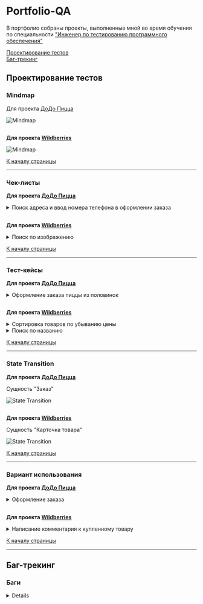 # <a name="up" />Portfolio-QA

В портфолио собраны проекты, выполненные мной во время обучения по специальности ["Инженер по тестированию программного обеспечения"](https://software-testing.ru/edu/3-online/331-qa-engineer#%D0%BF%D0%BE%D0%B4%D1%80%D0%BE%D0%B1%D0%BD%D0%B0%D1%8F-%D0%BF%D1%80%D0%BE%D0%B3%D1%80%D0%B0%D0%BC%D0%BC%D0%B0)

[Проектирование тестов](#1)<br>
[Баг-трекинг](#2)<br>





## <a name="1" />Проектирование тестов
  
### Mindmap
  
Для проекта [ДоДо Пицца](https://dodopizza.ru/)

![Mindmap](https://i.ibb.co/cK07nWTw/1.png)

##

**Для проекта [Wildberries](https://www.wildberries.ru/)**

![Mindmap](https://i.ibb.co/sph0LH8V/1.png)

[К началу страницы](#up)

-----

### Чек-листы

**Для проекта [ДоДо Пицца](https://dodopizza.ru/)**

<details> <summary>Поиск адреса и ввод номера телефона в оформлении заказа</summary>

| № | Проверка | Пример | Ожидаемый результат
|-|---|---|---|
*Адрес в поле поиска*
| 1 | Город улица дом | Иваново Ленина 22 | Адрес найден |
| 2 |	С измененным порядком составляющих |	22 Ленина Иваново |	Адрес найден |
| 3 |	Через пробел |	Ленина 22 |	Подсказка адресов в которых есть "Ленина, 22" |
| 4 |	Через запятую |	Ленина, 22 |	Подсказка адресов в которых есть "Ленина, 22" |
| 5 |	Через точку |	Ленина. 22 |	Подсказка адресов в которых есть "Ленина, 22" |
| 6 |	Слитно | Ленина22 |	Подсказка адресов в которых есть "Ленина, 22" |
| 7 |	Верхний регистр |	ЛЕНИНА | Подсказка адресов в которых есть "Ленина" |
| 8 |	Нижний регистр | ленина |	Подсказка адресов в которых есть "Ленина" |
| 9 |	Смешанный регистр |	ЛеНиНа | Подсказка адресов в которых есть "Ленина" |
| 10 | С ошибкой |	Ленена |	Подсказка адресов в которых есть "Ленина" |
| 11 | Город | Москва |	Подсказка с адресами в данном городе |
| 12 | Улица | Ленина |	Подсказка адресов в которых есть "Ленина" |
| 13 | На английской раскладке | Vjcrdf |	Подсказка с адресами в данном городе (Москва) |
| 14 | Адрес пиццерии "ДОДО" | ДоДо |	Подсказка с адресами пиццерии "ДОДО" |
| 15 | Район |	Ленинский |	Нет результатов по району. Есть подсказки содержащие в адресе "Ленинский" |
| 16 | Номер дома (пограничное значение) | 7 |	Нет результатов по номеру дома. Нет подсказок по номеру дома |
| 17 | При написании цифр буквами |	Двадцати шести бакинских комиссаров |	Ошибка “Не нашли такой адрес, попробуйте ещё раз” |
| 18 | Разговорный | Питер | Подсказки с городом “Санкт-Петербург” |
| 19 | На английском языке | Saratov | Нужный город не найден |
| 20 | Станция метро | ВДНХ |	Ошибка «Не нашли такой адрес, попробуйте ещё раз» |
| 21 | Вне зоны доставки | посёлок Ключи, Красноармейская улица, 2 | Ошибка «Адрес не входит в зону доставки» |
| 22 | Текстом без адреса |	Привезите мне пиццу |	Ошибка «Не нашли такой адрес, попробуйте ещё раз» |
| 23 | Пустое поле (логическая граница) |	 | Нет подсказок. Сохранение адреса недоступно |
| 24 | 999 999 символов (технологическая граница) |	 | Система не распознает запрос |
*Адрес по метке на карте*
| 25 | В зоне доставки на строении с номером |  | Адрес найден |
| 26 | В зоне доставки рядом со строениями с номерами |  | Определяется ближайший адрес |
| 27 | В зоне доставки без строений с номерами |  | Ошибка "Не удалось определить Ваше местоположение" |
| 28 | Без метки (логическая граница) |  | Ошибка "Не удалось определить Ваше местоположение" |
| 29 | Вне зоны доставки в пределах населенных пунктов |  | Ошибка "Не удалось определить Ваше местоположение" |
| 30 | Вне зоны доставки на границе карты (технологическая граница) |  | Ошибка "Не удалось определить Ваше местоположение" |
*Номер телефона*
| 31 | Мобильный: 10 цифр после 7 (произвольная граница) | 78007255725 | На номер отправлен код подтверждения |
| 32 | Домашний с кодом города | 4932351155 | На номер отправлен код подтверждения |
| 33 | Домашний без кода города | 351155 | Выслать код подтверждения недоступно |
| 34 | Несуществующий номер | 71111111111 | Выслать код подтверждения недоступно |
| 35 | Все 0 после 7 | 70000000000 | Выслать код подтверждения недоступно |
| 36 | Пустое поле (логическая граница) |  | Выслать код подтверждения недоступно |
| 37 | 1 цифра (логическая граница) | 7 | Выслать код подтверждения недоступно |
| 38 | 9 цифр после 7 (пограничное значение) | 7929085040 | Выслать код подтверждения недоступно |
| 39 | 11 цифр после 7 (пограничное значение) | 792908504001 | Выслать код подтверждения недоступно |
| 40 | Вставка 999 цифр (технологическая граница) |  | Обрезается до первых 10 |
| 41 | Вставка 999 цифр и букв (технологическая граница) |  | Обрезается до первых 10 цифр |
| 42 | Буквами | АБВ | Ввод букв недоступен |

</details>

##

**Для проекта [Wildberries](https://www.wildberries.ru/)**

<details> <summary>Поиск по изображению</summary>

| № | Проверка | Ожидаемый результат
|-|---|---|
*Расширения*
| 1 | JPG | Успешная загрузка файла |
| 2 | JPEG | Успешная загрузка файла |
| 3 | PNG | Успешная загрузка файла |
| 4 | GIF | Успешная загрузка файла |
| 5 | BMP | Успешная загрузка файла |
| 6 | PDF | Ошибка загрузки изображения, отображается ошибка с требованием к изображению “поддерживаются только следующие расширения файлов: JPG, JPEG, PNG, BMP, GIF” |
| 7 | TXT | Ошибка загрузки изображения, отображается ошибка с требованием к изображению “поддерживаются только следующие расширения файлов: JPG, JPEG, PNG, BMP, GIF” |
| 8 | TXT переименованный в JPG | Ошибка загрузки изображения, отображается ошибка с требованием к изображению “поддерживаются только следующие расширения файлов: JPG, JPEG, PNG, BMP, GIF” |
| 9 | JPG переименованный в TXT | Ошибка загрузки изображения, отображается ошибка с требованием к изображению “поддерживаются только следующие расширения файлов: JPG, JPEG, PNG, BMP, GIF” |
*Вес файла*
| 10 | 49,9 Мб (пограничное значение снизу) | Успешная загрузка файла |
| 11 | 50 Мб (произвольная граница) | Успешная загрузка файла |
| 12 | 50,1 Мб (пограничное значение сверху) | Ошибка загрузки изображения, отображается ошибка с требованием к изображению “вес фотографии не превышает 50 Мб” |
| 13 | 0 Кб (логическая граница) | Ошибка загрузки изображения, отображается ошибка с требованием к изображению “вес фотографии не превышает 50 Мб” |
| 14 | 1 Кб (логическая граница) | Успешная загрузка файла |
| 15 | 5 Гб (технологическая граница) | Ошибка загрузки изображения, отображается ошибка с требованием к изображению “вес фотографии не превышает 50 Мб” |
*Ширина и высота изображения*
| 16 | Ширина 250, высота 250 (внутри диапозона) | Успешная загрузка файла |
| 17 | Ширина 75, высота 75 (произвольная граница) | Успешная загрузка файла |
| 18 | Ширина 75, высота 76 (пограничное значение по высоте сверху) | Успешная загрузка файла |
| 19 | Ширина 76, высота 75 (пограничное значение по ширине сверху) | Успешная загрузка файла |
| 20 | Ширина 75, высота 200 (внутри диапазона по высоте) | Успешная загрузка файла |
| 21 | Ширина 200, высота 75 (внутри диапазона по ширине) | Успешная загрузка файла |
| 22 | Ширина 74, высота 75 (пограничное значение по ширине снизу) | Ошибка загрузки изображения, отображается ошибка с требованием к изображению “ширина и высота фотографии не меньше 75 пикселей” |
| 23 | Ширина 75, высота 74 (пограничное значение по высоте снизу) | Ошибка загрузки изображения, отображается ошибка с требованием к изображению “ширина и высота фотографии не меньше 75 пикселей” |
| 24 | Ширина 1, высота 1 (логическая граница) | Ошибка загрузки изображения, отображается ошибка с требованием к изображению “ширина и высота фотографии не меньше 75 пикселей” |
| 25 | Ширина 75, высота 100 000 (технологическая граница по высоте) | Ошибка загрузки изображения, отображается ошибка с требованием к изображению “ширина и высота фотографии не меньше 75 пикселей” |
| 26 | Ширина 100 000, высота 75 (технологическая граница по ширине) | Ошибка загрузки изображения, отображается ошибка с требованием к изображению “ширина и высота фотографии не меньше 75 пикселей” |
*Релевантность поиска по фото*
| 27 | Изображение с черной мужской курткой | Поиск выдает варианты черных мужских курток |
| 28 | Изображение с героем из мультфильма Disney | Поиск выдает варианты товаров с изображением героя |
| 29 | Изображение с космосом | Поиск выдает варианты товаров у которых изображение товара содержит изображение космоса |
| 30 | Фото лица девушки | Поиск выдает варианты товаров у которых изображение товара содержит изображение лица девушки |
| 31 | Изображение с текстом “куртка” на белом фоне | Поиск выдает варианты товаров у которых изображение товара содержит надписи на белом фоне |
| 32 | Все пиксели одного цвета (черного) | Поиск выдает варианты товаров у которых изображение товара подходит по цвету изображения |
*Название файла*
| 33 | Слово кириллицей (куртка) | Успешная загрузка файла |
| 34 | Цифрами (“1”) – (логическая граница) | Успешная загрузка файла |
| 35 | Слово латиницей (“coat”) | Успешная загрузка файла |
| 36 | Набором букв на латинице (“qwerty”) | Успешная загрузка файла |
| 37 | Набором букв на кириллице (“йцукен”) | Успешная загрузка файла |
| 38 | С точкой (”.”) | Успешная загрузка файла |
| 39 | С пробелом (” “) | Успешная загрузка файла |
| 40 | Без текста (”.jpg”) – (логическая граница) | Успешная загрузка файла |
| 41 | Спецсимволы (”@”) | Успешная загрузка файла |
| 42 | Максимальное количество символов для Windows (255) – (технологическая граница) | Успешная загрузка файла |
*Влияние названия на результат поиска*
| 43 | На фото черная мужская куртка, название “белая женская куртка” | Нет влияния. Поиск выдает варианты товаров, релевантные загруженному изображению |

</details>

[К началу страницы](#up)

-----

### Тест-кейсы

**Для проекта [ДоДо Пицца](https://dodopizza.ru/)**

<details>
<summary>Оформление заказа пиццы из половинок</summary>
  
| № | Описание шага | 
|-|---|
*Влияние названия на результат поиска*
| 1 | Создан пользователь ( +7 999 999 99 99) |
| 2 | К номеру ( +7 999 999 99 99) есть доступ |
| 3 | В корзине 0 товаров |
| 4 | Есть доступ к БД (Логин / пароль :  Admin / 987654) |
| 5 | Присваиваемый номер заказа всегда уникальный |
*Шаги* 
| 1 | Открыть главную страницу [ДоДо Пицца](https://dodopizza.ru/) |
| 2 | Нажать кнопку «Войти» |
| 3 | Авторизоваться по номеру ( +7 999 999 99 99) и высланному на номер персональному коду |
| 4 | Перейти в категорию «Пиццы» |
| 5 | Найти продукцию «Пицца из половинок» и нажать кнопку «Собрать» |
| 6 | Выбрать первую половинку, например «Креветки со сладким чили» |
| 7 | Выбрать вторую половинку, например «Ветчина и сыр» |
| 8 | Нажать кнопку «В корзину» |
| 9 | Нажать кнопку «Корзина» |
| 10 | Нажать кнопку «К оформлению заказа» |
| 11 | В поле «имя» указать имя (например “Павел”) |
| 12 | В поле «адрес» указать способ доставки (например самовывоз с адресом пиццерии из предлагаемого списка) |
| 13 | Выбрать способ оплаты (например наличными) |
| 14 | Нажать кнопку «Оформить заказ» |

#### ***Ожидаемый результат***
В базе данных в таблице “create_order” есть новая запись о созданном заказе. На странице оформления заказа есть информация:
- Адрес пиццерии, выбранный в шаге 12;
- Способ оплаты, выбранный в шаге 13;
- Состав заказа: пицца из половинок, указанные в шагах 6 и 7;
- Номер заказа.

</details>

##

**Для проекта [Wildberries](https://www.wildberries.ru/)**

<details>
<summary>Сортировка товаров по убыванию цены</summary>

| № | Описание шага | 
|-|---|
*Предварительные условия*
| 1 | Войти в систему [Wildberries](https://www.wildberries.ru/) как администратор (admin / qwerty) |
| 2 | Создать товары в системе (см. ТК «Создание товара») одной категории (например «шахматы» с ценами: 15 000 руб., 20 000 руб., 30 000 руб. от продавца с рейтингом 4,9 и еще два товара: один с ценой 20 000 руб. от того же продавца, что и первый с ценой 20 000 руб. и один с ценой 20 000 руб., но от другого продавца с рейтингом 5.0) |
| 3 | К третьему товару применить скидку 40 % (цена без скидки 30000, со скидкой 18000) |
| 4 | Товары с одной ценой сортируются между собой исходя от оценки продавца (от большей к меньшей). Если оценки идентичные, то сортировка происходит исходя от времени создания в системе карточки товара (от новых к старым). Время создания учитывается в БД в миллисекундах, таким образом не может быть более 1 товара, созданного в идентичное время. Товары с одной ценой от одного продавца, также сортируются по времени создания карточки. |
*Шаги*
| 1 | Открыть главную страницу сайта [Wildberries](https://www.wildberries.ru/) |
| 2 | В поле поиска ввести название товара, пример «шахматы» |
| 3 | Навести курсор на иконку «По популярности» и выбрать «По убыванию цены» |

#### ***Ожидаемый результат***
Найденные товары «шахматы» отображаются в порядке убывания, от максимальной цены к минимальной с учетом скидки, при этом товары с одинаковой ценой отображаются, учитывая рейтинг продавца и время создания карточки:
- С ценой 20000 (от продавца с рейтингом 5.0);
- С ценой 20000 (от продавца с рейтингом 4.9, карточка которого создана последней транзакцией);
- С ценой 20000 (от продавца с рейтингом 4.9, карточка которого создана более ранней транзакцией);
- С ценой 18000;
- С ценой 15000.

</details>

<details>
<summary>Поиск по названию</summary>

| № | Описание шага | Ожидаемый результат |
|-|---|---|
*Предварительные условия*
| 1 | Войти в систему [Wildberries](https://www.wildberries.ru/) как администратор (admin / qwerty) | Успешная авторизация в системе с правами администратора |
| 2 | Создать товары в системе (см. ТК «Создание товара»), например, «iphone» и «шахматы» | Создана карточка товара с названием «iphone» |
*Шаги*
| 1 | Зайти на главную страницу [Wildberries](https://www.wildberries.ru/) | Открыта главная страница сайта |
| 2 | В поле поиска ввести «iphone» | В результатах выдачи есть карточка товара с названием «iphone» созданная в шаге 2. Карточки товара «шахматы» в результатах выдачи нет |

</details>

[К началу страницы](#up)

-----

### State Transition

**Для проекта [ДоДо Пицца](https://dodopizza.ru/)**

Сущность "Заказ"

![State Transition](https://i.ibb.co/fzVMFbQS/8.png)

##

**Для проекта [Wildberries](https://www.wildberries.ru/)**

Сущность "Карточка товара"

![State Transition](https://i.ibb.co/TD47TsyF/9.png)

[К началу страницы](#up)

-----

### Вариант использования

**Для проекта [ДоДо Пицца](https://dodopizza.ru/)**

<details>
<summary>Оформление заказа</summary>

**Легенда:**

**П** – пользователь

**С** – система

**Сценарий использования:**

1. **П** заходит на сайт [ДоДо Пицца](https://dodopizza.ru/) и авторизуется

2. **С** выдает информацию о всех доступных товарах

3. **П** выбирает категорию товара

4. **С** выдает информацию о выбранной категории товаров

5. **П** выбирает товар из категории

6. **С** запрашивает выбор характеристик товара

7. **П** выбирает характеристики товара

8. **С** сохраняет характеристики

9. **П** инициирует добавление товара в корзину

10. **С** сохраняет товар в корзине

11. **П** инициирует переход в корзину

12. **С** отображает сохраненный товар в корзине с возможностью оформления заказа

13. **П** инициирует оформление заказа

14. **С** запрашивает выбор параметров, связанных с оформлением заказа

15. **П** выбирает параметры оформления заказа

16. **С** сохраняет параметры оформления заказа

17. **П** подтверждает оформление заказа с выбранными параметрами

18. **С** создает запрос на оформление заказа в БД и отображает статус заказа

   **Завершение сценария.**

 

**Альтернативный вариант:**

1а. **П** не авторизуется → **С** запрашивает выбор города → **П** указывает город → **Переход к пункту 2**

 

12а. **С** выдает сообщение о невозможности оформить заказ из-за отсутствия товара или его составляющих → **Завершение сценария**.

 

15а. **П** не выбирает ОБЯЗАТЕЛЬНЫЕ параметры оформления заказа → **Переход к пункту 17** →

**С** выдает сообщение о необходимости заполнения обязательных полей → **Переход к пункту 15**

 

 15б.  **П** не выбирает ОБЯЗАТЕЛЬНЫЕ параметры оформления заказа → **Переход к пункту 17** →

**С** выдает сообщение о необходимости заполнения обязательных полей → **Завершение сценария**

 

**Параметры:**

1. Выбрать товар можно из доступного меню на главной странице или через категорию.

2. Характеристиками товара (п. 6-7) являются: размер продукта и ингредиенты

3. Параметрами оформления заказа (п. 14-15) являются: способ и адрес доставки, способ оплаты

</details>

##

**Для проекта [Wildberries](https://www.wildberries.ru/)**

<details>
<summary>Написание комментария к купленному товару</summary>

**Легенда:**
**П** – пользователь
**С** – система

Сценарий:
1.	**П** авторизируется на WB
2.	**С** открывает онлайн-магазин
3.	**П** открывает свой список покупок
4.	**С** отображает купленные П товары
5.	**П** выбирает нужный товар
6.	**С** открывает карточку данного товара
7.	**П** инициирует опцию написания комментария
8.	**С** открывает интерфейс для написания комментария
9.	**П** пишет текст комментария
10.	**С** отображает написанное
11.	**П** загружает фото допустимого формата
12.	**С** отображает загруженные фото
13.	**П** отправляет комментарий
14.	**С** сохраняет текст и фото в БД, закрывает интерфейс написания комментария, текст отображается в списке комментариев вместе с подгруженными фото

**Завершение сценария**

**Альтернативный вариант:**
11а. **П** не загружает фото → **С** отображает написанное → **Переход к пункту 13** → **Переход к пункту 14** (без фото)  
11б. **П** загружает фото недопустимого формата → **С** не загружает фото → **Переход к пункту 13** → **Переход к пункту 14** (без фото)

**Параметры:**
Допустимый формат фото – JPEG, PNG

</details>

[К началу страницы](#up)

-----

## <a name="2" />Баг-трекинг

### Баги

<details>
<summary>Переход в отзывы товара 18+ без подтверждения возраста</summary>

**Шаги**

Перейти на карточку любого товара 18+ (пример https://www.wildberries.ru/catalog/170394739/detail.aspx) и закрыть окно с подтверждением возраста (если контент изначально доступен, то очистить cookie-файлы и обновить страницу)
Кликнуть по кнопке "Смотреть все отзывы" (см. скриншот "Отзывы")

**Результат**

Происходит переход на страницу с отзывами. Всплывающее окно с подтверждением возраста можно закрыть оставаясь на текущей странице (см. скриншоты "С окном" и "Без окна")

**Ожидаемый результат**

Всплывающее окно с подтверждением возраста появляется при клике по кнопке "Смотреть все отзывы". Переход на страницу с отзывами происходит только при подтверждении возраста (18 лет).

[С окном](https://ibb.co/4nD2rctL) [Без окна](https://ibb.co/LDzCJtsc) [Отзывы](https://ibb.co/sv94GcMZ)

</details>

##




